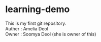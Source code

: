 # learning-demo
This is my first git repository.
<br>
Auther : Amelia Deol
<br>
Owner : Soomya Deol (she is owner of this)
